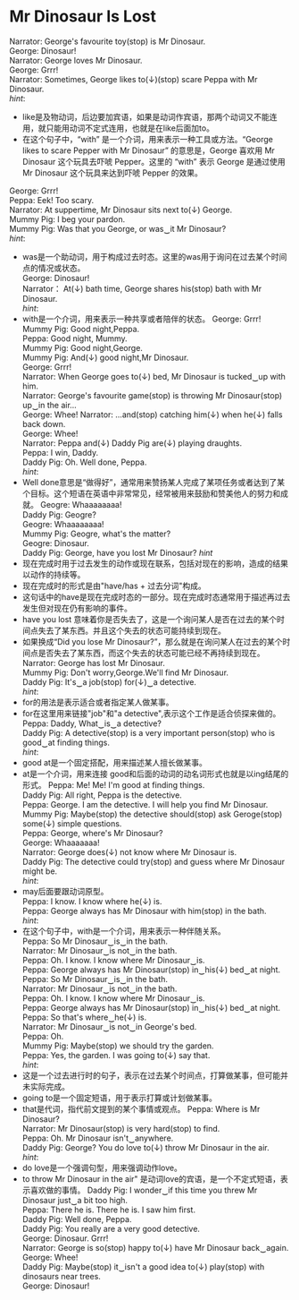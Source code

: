 # Mr Dinosaur Is Lost
Narrator: George's favourite toy(stop) is Mr Dinosaur.        
George: Dinosaur!    
Narrator: George loves Mr Dinosaur.    
George: Grrr!    
Narrator: Sometimes, George likes to(↓)(stop) scare Peppa with Mr Dinosaur.       
*hint*:    
- like是及物动词，后边要加宾语，如果是动词作宾语，那两个动词又不能连用，就只能用动词不定式连用，也就是在like后面加to。
- 在这个句子中，“with” 是一个介词，用来表示一种工具或方法。“George likes to scare Pepper with Mr Dinosaur” 的意思是，George 喜欢用 Mr Dinosaur 这个玩具去吓唬 Pepper。这里的 “with” 表示 George 是通过使用 Mr Dinosaur 这个玩具来达到吓唬 Pepper 的效果。            

George: Grrr!    
Peppa: Eek! Too scary.    
Narrator: At suppertime, Mr Dinosaur sits next to(↓) George.    
Mummy Pig: I beg your pardon.    
Mummy Pig: Was that you George, or was‿it Mr Dinosaur?        
*hint*:    
- was是一个助动词，用于构成过去时态。这里的was用于询问在过去某个时间点的情况或状态。    
George: Dinosaur!    
Narrator： At(↓) bath time, George shares his(stop) bath with Mr Dinosaur.    
*hint*:    
- with是一个介词，用来表示一种共享或者陪伴的状态。
George: Grrr!    
Mummy Pig: Good night,Peppa.    
Peppa: Good night, Mummy.     
Mummy Pig: Good night,George.    
Mummy Pig: And(↓) good night,Mr Dinosaur.     
George: Grrr!    
Narrator: When George goes to(↓) bed, Mr Dinosaur is tucked‿up with him.    
Narrator: George's favourite game(stop) is throwing Mr Dinosaur(stop) up‿in the air...       
George: Whee!
Narrator: ...and(stop) catching him(↓) when he(↓) falls back down.      
George: Whee!    
Narrator: Peppa and(↓) Daddy Pig are(↓) playing draughts.     
Peppa: I win, Daddy.      
Daddy Pig: Oh. Well done, Peppa.    
*hint*:     
- Well done意思是“做得好”，通常用来赞扬某人完成了某项任务或者达到了某个目标。这个短语在英语中非常常见，经常被用来鼓励和赞美他人的努力和成就。
Geogre: Whaaaaaaaa!     
Daddy Pig: Geogre?    
Geogre: Whaaaaaaaa!    
Mummy Pig: Geogre, what's the matter?      
Geogre: Dinosaur.    
Daddy Pig: George, have you lost Mr Dinosaur?
*hint*     
- 现在完成时用于过去发生的动作或现在联系，包括对现在的影响，造成的结果以动作的持续等。
- 现在完成时的形式是由"have/has + 过去分词"构成。
- 这句话中的have是现在完成时态的一部分。现在完成时态通常用于描述再过去发生但对现在仍有影响的事件。
- have you lost 意味着你是否失去了，这是一个询问某人是否在过去的某个时间点失去了某东西。并且这个失去的状态可能持续到现在。
- 如果换成“Did you lose Mr Dinosaur?”，那么就是在询问某人在过去的某个时间点是否失去了某东西，而这个失去的状态可能已经不再持续到现在。
Narrator: George has lost Mr Dinosaur.     
Mummy Pig: Don't worry,George.We'll find Mr Dinosaur.     
Daddy Pig: It's‿a job(stop) for(↓)‿a detective.      
*hint*:    
- for的用法是表示适合或者指定某人做某事。
- for在这里用来链接"job"和"a detective",表示这个工作是适合侦探来做的。
Peppa: Daddy, What‿is‿a detective?     
Daddy Pig: A detective(stop) is a very important person(stop) who is good‿at finding things.    
*hint*:     
- good at是一个固定搭配，用来描述某人擅长做某事。
- at是一个介词，用来连接 good和后面的动词的动名词形式也就是以ing结尾的形式。
Peppa: Me! Me! I'm good at finding things.     
Daddy Pig: All right, Peppa is the detective.      
Peppa: George. I am the detective. I will help you find Mr Dinosaur.     
Mummy Pig: Maybe(stop) the detective should(stop) ask Geroge(stop) some(↓) simple questions.    
Peppa: George, where's Mr Dinosaur?       
George: Whaaaaaaa!     
Narrator: George does(↓) not know where Mr Dinosaur is.      
Daddy Pig: The detective could try(stop) and guess where Mr Dinosaur might be.    
*hint*:    
- may后面要跟动词原型。    
Peppa: I know. I know where he(↓) is.     
Peppa: George always has Mr Dinosaur with him(stop) in the bath.    
*hint*:    
- 在这个句子中，with是一个介词，用来表示一种伴随关系。    
Peppa: So Mr Dinosaur‿is‿in the bath.    
Narrator: Mr Dinosaur‿is not‿in the bath.    
Peppa: Oh. I know. I know where Mr Dinosaur‿is.     
Peppa: George always has Mr Dinosaur(stop) in‿his(↓) bed‿at night.     
Peppa: So Mr Dinosaur‿is‿in the bath.     
Narrator: Mr Dinosaur‿is not‿in the bath.      
Peppa: Oh. I know. I know where Mr Dinosaur‿is.     
Peppa: George always has Mr Dinosaur(stop) in‿his(↓) bed‿at night.      
Peppa: So that's where‿he(↓) is.     
Narrator: Mr Dinosaur‿is not‿in George's bed.     
Peppa: Oh.    
Mummy Pig: Maybe(stop) we should try the garden.     
Peppa: Yes, the garden. I was going to(↓) say that.     
*hint*:     
- 这是一个过去进行时的句子，表示在过去某个时间点，打算做某事，但可能并未实际完成。
- going to是一个固定短语，用于表示打算或计划做某事。
- that是代词，指代前文提到的某个事情或观点。
Peppa: Where is Mr Dinosaur?     
Narrator: Mr Dinosaur(stop) is very hard(stop) to find.     
Peppa: Oh. Mr Dinosaur isn't‿anywhere.      
Daddy Pig: George? You do love to(↓) throw Mr Dinosaur in the air.     
*hint*:     
- do love是一个强调句型，用来强调动作love。
- to throw Mr Dinosaur in the air" 是动词love的宾语，是一个不定式短语，表示喜欢做的事情。
Daddy Pig: I wonder‿if this time you threw Mr Dinosaur just‿a bit too high.     
Peppa: There he is. There he is. I saw him first.     
Daddy Pig: Well done, Peppa.     
Daddy Pig: You really are a very good detective.     
George: Dinosaur. Grrr!     
Narrator: George is so(stop) happy to(↓) have Mr Dinosaur back‿again.    
George: Whee!    
Daddy Pig: Maybe(stop) it‿isn't a good idea to(↓) play(stop) with dinosaurs near trees.     
George: Dinosaur!    